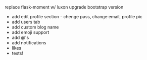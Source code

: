 replace flask-moment w/ luxon
upgrade bootstrap version

- add edit profile section - chenge pass, change email, profile pic
- add users tab
- add custom blog name
- add emoji support
- add @'s
- add notifications
- likes
- tests!
